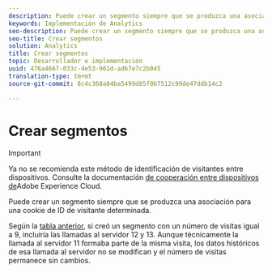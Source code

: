 ```yaml
---
description: Puede crear un segmento siempre que se produzca una asociación para una cookie de ID de visitante determinada.
keywords: Implementación de Analytics
seo-description: Puede crear un segmento siempre que se produzca una asociación para una cookie de ID de visitante determinada.
seo-title: Crear segmentos
solution: Analytics
title: Crear segmentos
topic: Desarrollador e implementación
uuid: 476a4667-033c-4e53-961d-ad67e7c2b045
translation-type: tm+mt
source-git-commit: 8c4c368a84ba5499d85f0b7512c99de47ddb14c2

---
```



# Crear segmentos

>[!IMPORTANT]
>
>Ya no se recomienda este método de identificación de visitantes entre dispositivos. Consulte la documentación [de cooperación entre dispositivos de](https://marketing.adobe.com/resources/help/en_US/mcdc/)Adobe Experience Cloud.

Puede crear un segmento siempre que se produzca una asociación para una cookie de ID de visitante determinada.

Según la [tabla anterior](/help/implement/js-implementation/xdevice-visid/visit-example.md), si creó un segmento con un número de visitas igual a 9, incluiría las llamadas al servidor 12 y 13. Aunque técnicamente la llamada al servidor 11 formaba parte de la misma visita, los datos históricos de esa llamada al servidor no se modifican y el número de visitas permanece sin cambios.
